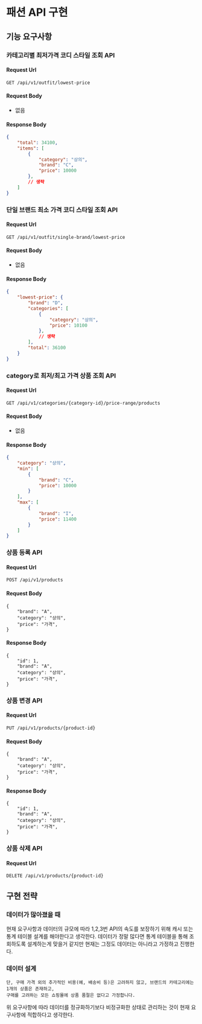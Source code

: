 # 패션 API 구현

## 기능 요구사항
### 카테고리별 최저가격 코디 스타일 조회 API
#### Request Url
```
GET /api/v1/outfit/lowest-price
```

#### Request Body
- 없음
#### Response Body
```json
{
    "total": 34100,
    "items": [
        {
            "category": "상의",
            "brand": "C",
            "price": 10000
        },
        // 생략
    ]
}
```

### 단일 브랜드 최소 가격 코디 스타일 조회 API
#### Request Url
```
GET /api/v1/outfit/single-brand/lowest-price
```
#### Request Body
- 없음
#### Response Body
```json
{
    "lowest-price": {
        "brand": "D",
        "categories": [
            {
                "category": "상의",
                "price": 10100
            },
            // 생략
        ],
        "total": 36100
    }
}
```

### category로 최저/최고 가격 상품 조회 API
#### Request Url
```
GET /api/v1/categories/{category-id}/price-range/products
```
#### Request Body
- 없음
#### Response Body
```json
{
    "category": "상의",
    "min": [
        {
            "brand": "C",
            "price": 10000
        }
    ],
    "max": [
        {
            "brand": "I",
            "price": 11400
        }
    ]
}
```

### 상품 등록 API
#### Request Url
```
POST /api/v1/products
```
#### Request Body
```
{
    "brand": "A",
    "category": "상의",
    "price": "가격",
}
```
#### Response Body
```
{
    "id": 1,
    "brand": "A",
    "category": "상의",
    "price": "가격",
}
```

### 상품 변경 API
#### Request Url
```
PUT /api/v1/products/{product-id}
```
#### Request Body
```
{
    "brand": "A",
    "category": "상의",
    "price": "가격",
}
```
#### Response Body
```
{
    "id": 1,
    "brand": "A",
    "category": "상의",
    "price": "가격",
}
```

### 상품 삭제 API
#### Request Url
```
DELETE /api/v1/products/{product-id}
```

## 구현 전략
### 데이터가 많아졌을 때
현재 요구사항과 데이터의 규모에 따라 1,2,3번 API의 속도를 보장하기 위해 캐시 또는 통계 테이블
설계를 해야한다고 생각한다. 데이터가 정말 많다면 통계 테이블을 통해 조회하도록 설계하는게 맞을거 같지만
현재는 그정도 데이터는 아니라고 가정하고 진행한다.

### 데이터 설계
```
단, 구매 가격 외의 추가적인 비용(예, 배송비 등)은 고려하지 않고, 브랜드의 카테고리에는 1개의 상품은 존재하고,
구매를 고려하는 모든 쇼핑몰에 상품 품절은 없다고 가정합니다.
```
위 요구사항에 따라 데이터를 정규화하기보다 비정규화한 상태로 관리하는 것이 현재 요구사항에 적합하다고 생각한다.

